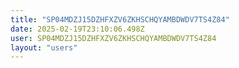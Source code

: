 ```yaml
---
title: "SP04MDZJ15DZHFXZV6ZKHSCHQYAMBDWDV7TS4Z84"
date: 2025-02-19T23:10:06.498Z
user: SP04MDZJ15DZHFXZV6ZKHSCHQYAMBDWDV7TS4Z84
layout: "users"
---
```

    